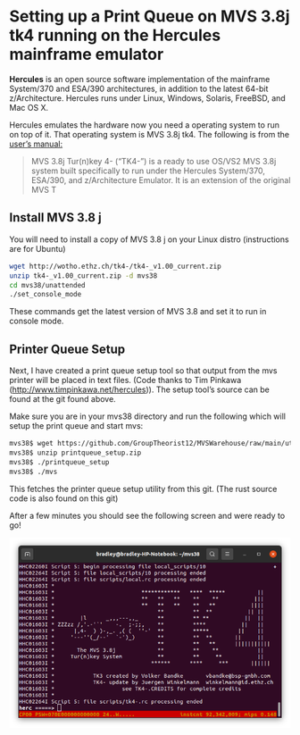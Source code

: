 # Setting up a Print Queue on MVS 3.8j tk4 running on the Hercules mainframe emulator

 **Hercules** is an open source software implementation of the mainframe System/370 and ESA/390 architectures, in addition to the latest 64-bit z/Architecture. Hercules runs under Linux, Windows, Solaris, FreeBSD, and Mac OS X.

Hercules emulates the hardware now you need a operating system to run on top of it. That operating system is MVS 3.8j tk4. The following is from the [user’s manual:](http://wotho.ethz.ch/tk4-/MVS_TK4-_v1.00_Users_Manual.pdf)

> MVS 3.8j Tur(n)key 4- (“TK4-”) is a ready to use OS/VS2 MVS 3.8j system built specifically to run under the Hercules System/370, ESA/390, and z/Architecture Emulator. It is an extension of the original MVS T
>
> 

## Install MVS 3.8 j

You will need to install a copy of MVS 3.8 j on your Linux distro (instructions are for Ubuntu)

```bash
wget http://wotho.ethz.ch/tk4-/tk4-_v1.00_current.zip
unzip tk4-_v1.00_current.zip -d mvs38
cd mvs38/unattended
./set_console_mode
```

These commands get the latest version of MVS 3.8 and set it to run in console mode.

## Printer Queue Setup

Next, I have created a print queue setup tool so that output from the mvs printer will be placed in text files. (Code thanks to Tim Pinkawa (http://www.timpinkawa.net/hercules)). The setup tool’s source can be found at the git found above.

Make sure you are in your mvs38 directory and run the following which will setup the print queue and start mvs:

```bash
mvs38$ wget https://github.com/GroupTheorist12/MVSWarehouse/raw/main/utilities/printqueue_setup.zip
mvs38$ unzip printqueue_setup.zip
mvs38$ ./printqueue_setup
mvs38$ ./mvs
```

This fetches the printer queue setup utility from this git. (The rust source code is also found on this git)

After a few minutes you should see the following screen and were ready to go!

![tk4screen](tk4screen.png)





